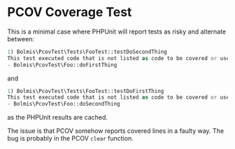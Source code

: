 # PCOV Coverage Test

This is a minimal case where PHPUnit will report tests as risky and alternate between:

```php
1) Bolmis\PcovTest\Tests\FooTest::testDoSecondThing
This test executed code that is not listed as code to be covered or used:
- Bolmis\PcovTest\Foo::doFirstThing
```

and

```php
1) Bolmis\PcovTest\Tests\FooTest::testDoFirstThing
This test executed code that is not listed as code to be covered or used:
- Bolmis\PcovTest\Foo::doSecondThing
```

as the PHPUnit results are cached.

The issue is that PCOV somehow reports covered lines in a faulty way. The bug is probably in the PCOV `clear` function.
